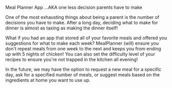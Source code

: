 Meal Planner App 
...AKA one less decision parents have to make

One of the most exhausting things about being a parent is the number of decisions you have to make. After a long day, deciding what to make for dinner is almost as taxing as making the dinner itself!

What if you had an app that stored all of your favorite meals and offered you suggestions for what to make each week?
MealPlanner (will) ensure you don't repeat meals from one week to the next and keeps you from ending up with 5 nights of chicken! You can also set the difficulty level of your recipes to ensure you're not trapped in the kitchen all evening!

In the future, we may have the option to request a new meal for a specific day, ask for a specified number of meals, or suggest meals based on the ingredients at home you want to use up.


